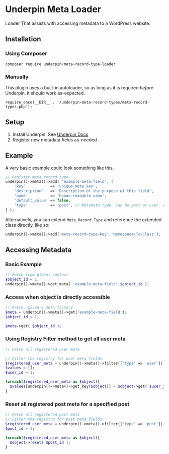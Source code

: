 # Underpin Meta Loader

Loader That assists with accessing metadata to a WordPress website.

## Installation

### Using Composer

`composer require underpin/meta-record-type-loader`

### Manually

This plugin uses a built-in autoloader, so as long as it is required _before_
Underpin, it should work as-expected.

`require_once(__DIR__ . '/underpin-meta-record-types/meta-record-types.php');`

## Setup

1. Install Underpin. See [Underpin Docs](https://www.github.com/underpin-wp/underpin)
1. Register new metadata fields as-needed.

## Example

A very basic example could look something like this.

```php
// Register meta record type
underpin()->meta()->add( 'example-meta-field', [
	'key'           => 'unique_meta_key',
	'description'   => 'Description of the purpose of this field',
	'name'          => 'Human-readable name',
	'default_value' => false,
	'type'          => 'post', // Metadata type. Can be post or user, or any custom meta type.
] );
```

Alternatively, you can extend `Meta_Record_Type` and reference the extended class directly, like so:

```php
underpin()->meta()->add('meta-record-type-key','Namespace\To\Class');
```

## Accessing Metadata

### Basic Example

```php
// Fetch from global context
$object_id = 1;
underpin()->meta()->get_meta( 'example-meta-field',$object_id );
```

### Access when object is directly accessible

```php
// Fetch, given a meta factory
$meta = underpin()->meta()->get('example-meta-field');
$object_id = 1;

$meta->get( $object_id );
```

### Using Registry Filter method to get all user meta

```php
// Fetch all registered user meta

// Filter the registry for user meta fields.
$registered_user_meta = underpin()->meta()->filter(['type' => 'user']);
$values = [];
$user_id = 1;

foreach($registered_user_meta as $object){
  $values[underpin()->meta()->get_key($object)] = $object->get( $user_id );    
}
```

### Reset all registered post meta for a specified post

```php
// Fetch all registered post meta
// Filter the registry for post meta fields.
$registered_user_meta = underpin()->meta()->filter(['type' => 'post']);
$post_id = 1;

foreach($registered_user_meta as $object){
  $object->reset( $post_id );    
}
```